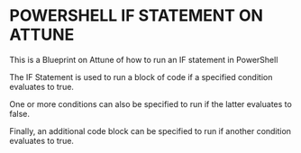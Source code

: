 # POWERSHELL IF STATEMENT ON ATTUNE

This is a Blueprint on Attune of how to run an IF statement in PowerShell

The IF Statement is used to run a block of code if a specified condition evaluates to true.

One or more conditions can also be specified to run if the latter evaluates to false.

Finally, an additional code block can be specified to run if another condition evaluates to true.
